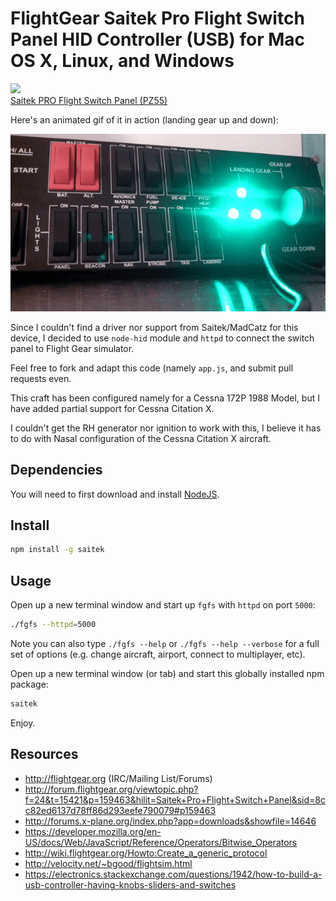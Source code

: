 
# FlightGear Saitek Pro Flight Switch Panel HID Controller (USB) for Mac OS X, Linux, and Windows

<a target="_blank" href="http://www.amazon.com/gp/product/B001EYU1WS/ref=as_li_tl?ie=UTF8&camp=1789&creative=390957&creativeASIN=B001EYU1WS&linkCode=as2&tag=aell-20&linkId=6RD45YUS5IWWIFPX">
  <img src="http://ecx.images-amazon.com/images/I/41jH6jq1-kL.jpg" />
  <br />
  Saitek PRO Flight Switch Panel (PZ55)
</a>

Here's an animated gif of it in action (landing gear up and down):

<img src="/animated-example.gif?raw=true" alt="Landing Gear Up and Down on Cessna 172P Saitek Pro Flight Switch Panel"/>

Since I couldn't find a driver nor support from Saitek/MadCatz for this device, I decided to use `node-hid` module and `httpd` to connect the switch panel to Flight Gear simulator.

Feel free to fork and adapt this code (namely `app.js`, and submit pull requests even.

This craft has been configured namely for a Cessna 172P 1988 Model, but I have added partial support for Cessna Citation X.

I couldn't get the RH generator nor ignition to work with this, I believe it has to do with Nasal configuration of the Cessna Citation X aircraft.

## Dependencies

You will need to first download and install [NodeJS](http://nodejs.org).

## Install

```bash
npm install -g saitek
```

## Usage

Open up a new terminal window and start up `fgfs` with `httpd` on port `5000`:

```bash
./fgfs --httpd=5000
```

Note you can also type `./fgfs --help` or `./fgfs --help --verbose` for a full set of options (e.g. change aircraft, airport, connect to multiplayer, etc).

Open up a new terminal window (or tab) and start this globally installed npm package:

```bash
saitek
```

Enjoy.

## Resources

* <http://flightgear.org> (IRC/Mailing List/Forums)
* <http://forum.flightgear.org/viewtopic.php?f=24&t=15421&p=159463&hilit=Saitek+Pro+Flight+Switch+Panel&sid=8cc82ed6137d78ff86d293eefe790079#p159463>
* <http://forums.x-plane.org/index.php?app=downloads&showfile=14646>
* <https://developer.mozilla.org/en-US/docs/Web/JavaScript/Reference/Operators/Bitwise_Operators>
* <http://wiki.flightgear.org/Howto:Create_a_generic_protocol>
* <http://velocity.net/~bgood/flightsim.html>
* <https://electronics.stackexchange.com/questions/1942/how-to-build-a-usb-controller-having-knobs-sliders-and-switches>
